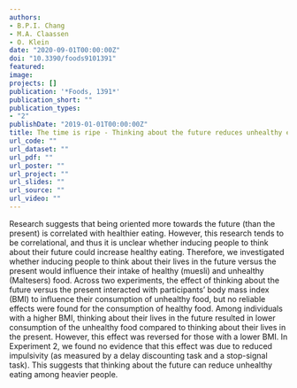 ```yaml
---
authors:
- B.P.I. Chang 
- M.A. Claassen
- O. Klein 
date: "2020-09-01T00:00:00Z"
doi: "10.3390/foods9101391"
featured:
image:
projects: []
publication: '*Foods, 1391*'
publication_short: ""
publication_types: 
- "2"
publishDate: "2019-01-01T00:00:00Z"
title: The time is ripe - Thinking about the future reduces unhealthy eating in those with a higher BMI
url_code: ""
url_dataset: ""
url_pdf: ""
url_poster: ""
url_project: ""
url_slides: ""
url_source: ""
url_video: ""
---
```


Research suggests that being oriented more towards the future (than the present) is correlated with healthier eating. However, this research tends to be correlational, and thus it is unclear whether inducing people to think about their future could increase healthy eating. Therefore, we investigated whether inducing people to think about their lives in the future versus the present would influence their intake of healthy (muesli) and unhealthy (Maltesers) food. Across two experiments, the effect of thinking about the future versus the present interacted with participants’ body mass index (BMI) to influence their consumption of unhealthy food, but no reliable effects were found for the consumption of healthy food. Among individuals with a higher BMI, thinking about their lives in the future resulted in lower consumption of the unhealthy food compared to thinking about their lives in the present. However, this effect was reversed for those with a lower BMI. In Experiment 2, we found no evidence that this effect was due to reduced impulsivity (as measured by a delay discounting task and a stop-signal task). This suggests that thinking about the future can reduce unhealthy eating among heavier people.